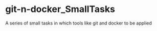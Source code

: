 # git-n-docker_SmallTasks
A series of small tasks in which tools like git and docker to be applied  
